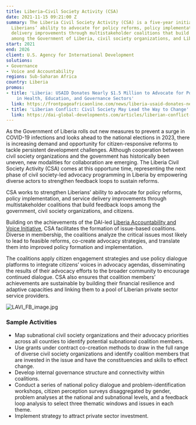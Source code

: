 ```yaml
---
title: Liberia—Civil Society Activity (CSA)
date: 2021-11-15 09:21:00 Z
summary: The Liberia Civil Society Activity (CSA) is a five-year initiative to strengthen
  Liberians’ ability to advocate for policy reforms, policy implementation, and service
  delivery improvements through multistakeholder coalitions that build feedback loops
  among the Government of Liberia, civil society organizations, and Liberian citizens.
start: 2021
end: 2026
client: U.S. Agency for International Development
solutions:
- Governance
- Voice and Accountability
regions: Sub-Saharan Africa
country: Liberia
promos:
- title: 'Liberia: USAID Donates Nearly $1.5 Million to Advocate for Policy Reforms
    in Health, Education, and Governance Sectors'
  link: https://frontpageafricaonline.com/news/liberia-usaid-donates-nearly-us1-5-million-to-advocate-for-policy-reforms-in-health-education-and-governance-sectors/
- title: 'Liberian Conflict: Civil Society May Lead the Way to Change'
  link: https://dai-global-developments.com/articles/liberian-conflict-civil-society-may-lead-the-way-to-change/
---
```


As the Government of Liberia rolls out new measures to prevent a surge in COVID-19 infections and looks ahead to the national elections in 2023, there is increasing demand and opportunity for citizen-responsive reforms to tackle persistent development challenges. Although cooperation between civil society organizations and the government has historically been uneven, new modalities for collaboration are emerging. The Liberia Civil Society Activity (CSA) comes at this opportune time, representing the next phase of civil society-led advocacy programming in Liberia by empowering diverse actors to strengthen feedback loops to sustain reforms.  

CSA works to strengthen Liberians’ ability to advocate for policy reforms, policy implementation, and service delivery improvements through multistakeholder coalitions that build feedback loops among the government, civil society organizations, and citizens.
 
Building on the achievements of the DAI-led [Liberia Accountability and Voice Initiative](https://www.dai.com/our-work/projects/liberia-accountability-and-voice-initiative-lavi), CSA facilitates the formation of issue-based coalitions. Diverse in membership, the coalitions analyze the critical issues most likely to lead to feasible reforms, co-create advocacy strategies, and translate them into improved policy formation and implementation.
 
The coalitions apply citizen engagement strategies and use policy dialogue platforms to integrate citizens’ voices in advocacy agendas, disseminating the results of their advocacy efforts to the broader community to encourage continued dialogue. CSA also ensures that coalition members’ achievements are sustainable by building their financial resilience and adaptive capacities and linking them to a pool of Liberian private sector service providers.

![LAVI_FB_image.jpg](/uploads/LAVI_FB_image.jpg)

### Sample Activities

* Map subnational civil society organizations and their advocacy priorities across all counties to identify potential subnational coalition members.
* Use grants under contract co-creation methods to draw in the full range of diverse civil society organizations and identify coalition members that are invested in the issue and have the constituencies and skills to effect change.
* Develop internal governance structure and connectivity within coalitions.
* Conduct a series of national policy dialogue and problem-identification workshops, citizen perception surveys disaggregated by gender, problem analyses at the national and subnational levels, and a feedback loop analysis to select three thematic windows and issues in each theme. 
* Implement strategy to attract private sector investment.